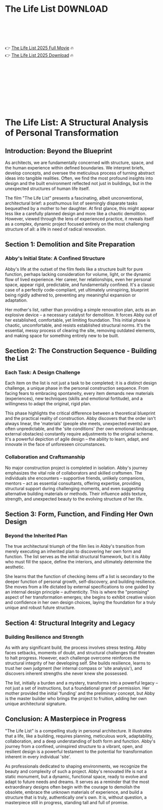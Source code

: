 # The Life List D0WNL0AD

<br><br><br><br>


👉 <a href="https://Vincent-trasahsufleau1970.github.io/zbkxiqhryl/">The Life List 2025 Full Movie</a> 🔥
<br>
👉 <a href="https://Vincent-trasahsufleau1970.github.io/zbkxiqhryl/">The Life List 2025 Download</a> 🔥


<br><br><br><br><br><br><br><br>



# The Life List: A Structural Analysis of Personal Transformation

## Introduction: Beyond the Blueprint

As architects, we are fundamentally concerned with structure, space, and the human experience within defined boundaries. We interpret briefs, develop concepts, and oversee the meticulous process of turning abstract ideas into tangible realities. Often, we find the most profound insights into design and the built environment reflected not just in buildings, but in the unexpected structures of human life itself.

The film "The Life List" presents a fascinating, albeit unconventional, architectural brief: a posthumous list of seemingly disparate tasks bequeathed by a mother to her daughter. At first glance, this might appear less like a carefully planned design and more like a chaotic demolition. However, viewed through the lens of experienced practice, it reveals itself as a complex, dynamic project focused entirely on the most challenging structure of all: a life in need of radical renovation.

## Section 1: Demolition and Site Preparation

### Abby's Initial State: A Confined Structure

Abby's life at the outset of the film feels like a structure built for pure function, perhaps lacking consideration for volume, light, or the dynamic flow of lived experience. Her career, her relationships, even her personal space, appear rigid, predictable, and fundamentally confined. It's a classic case of a perfectly code-compliant, yet ultimately uninspiring, blueprint being rigidly adhered to, preventing any meaningful expansion or adaptation.

Her mother's list, rather than providing a simple renovation plan, acts as an explosive device – a necessary catalyst for demolition. It forces Abby out of her established, comfortable, yet limiting foundation. This initial phase is chaotic, uncomfortable, and resists established structural norms. It's the essential, messy process of clearing the site, removing outdated elements, and making space for something entirely new to be built.

## Section 2: The Construction Sequence - Building the List

### Each Task: A Design Challenge

Each item on the list is not just a task to be completed; it is a distinct design challenge, a unique phase in the personal construction sequence. From facing fears to embracing spontaneity, every item demands new materials (experiences), new techniques (skills and emotional fortitude), and a willingness to adapt the original, rigid plan.

This phase highlights the critical difference between a theoretical blueprint and the practical reality of construction. Abby discovers that the order isn't always linear, the 'materials' (people she meets, unexpected events) are often unpredictable, and the 'site conditions' (her own emotional landscape, external obstacles) constantly require adjustments to the original scheme. It's a powerful depiction of agile design – the ability to learn, adapt, and innovate in the face of unforeseen circumstances.

### Collaboration and Craftsmanship

No major construction project is completed in isolation. Abby's journey emphasizes the vital role of collaborators and skilled craftsmen. The individuals she encounters – supportive friends, unlikely companions, mentors – act as essential consultants, offering expertise, providing structural support during challenging moments, and even suggesting alternative building materials or methods. Their influence adds texture, strength, and unexpected beauty to the evolving structure of her life.

## Section 3: Form, Function, and Finding Her Own Design

### Beyond the Inherited Plan

The true architectural triumph of the film lies in Abby's transition from merely executing an inherited plan to discovering her own form and function. The list serves as the initial structural framework, but it is Abby who must fill the space, define the interiors, and ultimately determine the aesthetic.

She learns that the function of checking items off a list is secondary to the deeper function of personal growth, self-discovery, and building resilience. She moves from a life dictated by external specifications to one guided by an internal design principle – authenticity. This is where the "promising" aspect of her transformation emerges; she begins to exhibit creative vision and confidence in her own design choices, laying the foundation for a truly unique and robust future structure.

## Section 4: Structural Integrity and Legacy

### Building Resilience and Strength

As with any significant build, the process involves stress testing. Abby faces setbacks, moments of doubt, and structural challenges that threaten to halt progress. However, each challenge overcome reinforces the structural integrity of her developing self. She builds resilience, learns to trust her own judgment (her internal compass or 'site analysis'), and discovers inherent strengths she never knew she possessed.

The list, initially a burden and a mystery, transforms into a powerful legacy – not just a set of instructions, but a foundational grant of permission. Her mother provided the initial 'funding' and the preliminary concept, but Abby is the master builder who brings the project to fruition, adding her own unique architectural signature.

## Conclusion: A Masterpiece in Progress

"The Life List" is a compelling study in personal architecture. It illustrates that a life, like a building, requires planning, meticulous work, adaptability, collaboration, and a deep understanding of both form and function. Abby's journey from a confined, uninspired structure to a vibrant, open, and resilient design is a powerful testament to the potential for transformation inherent in every individual 'site'.

As professionals dedicated to shaping environments, we recognize the beauty and complexity of such a project. Abby's renovated life is not a static monument, but a dynamic, functional space, ready to evolve and adapt to future needs and dreams. It serves as a reminder that the most extraordinary designs often begin with the courage to demolish the obsolete, embrace the unknown materials of experience, and build a structure that is truly, authentically one's own. It is, without question, a masterpiece still in progress, standing tall and full of promise.


